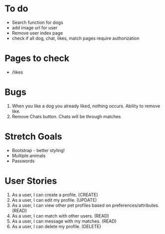 # To do
* Search function for dogs
* add image url for user
* Remove user index page
* check if all dog, chat, likes, match pages require authorization

# Pages to check
- /likes

# Bugs
1. When you like a dog you already liked, nothing occurs. Ability to remove like.
2. Remove Chats button. Chats will be through matches

# Stretch Goals
- Bootstrap - better styling! 
- Multiple animals
- Passwords

# User Stories
1. As a user, I can create a profile. (CREATE)
2. As a user, I can edit my profile. (UPDATE)
3. As a user, I can view other pet profiles based on preferences/attributes. (READ)
4. As a user, I can match with other users. (READ)
5. As a user, I can message with my matches. (READ)
6. As a user, I can delete my profile. (DELETE)